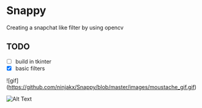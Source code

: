 # Snappy
Creating a snapchat like filter by using opencv 

## TODO
- [ ] build in tkinter
- [x] basic filters

![gif] (https://github.com/ninjakx/Snappy/blob/master/images/moustache_gif.gif)

![Alt Text](https://media.giphy.com/media/vFKqnCdLPNOKc/giphy.gif)
